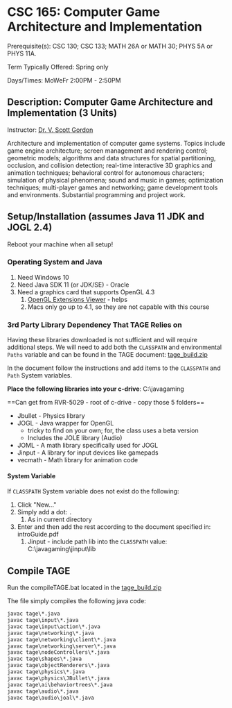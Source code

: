 # CSC 165: Computer Game Architecture and Implementation

Prerequisite(s): CSC 130; CSC 133; MATH 26A or MATH 30; PHYS 5A or PHYS 11A.

Term Typically Offered: Spring only

Days/Times: MoWeFr 2:00PM - 2:50PM

## Description: Computer Game Architecture and Implementation (3 Units)

Instructor: [Dr. V. Scott Gordon](https://www.amazon.com/stores/V.-Scott-Gordon/author/B01MU73557?ref=ap_rdr&store_ref=ap_rdr&isDramIntegrated=true&shoppingPortalEnabled=true)

Architecture and implementation of computer game systems. Topics include game engine architecture; screen 
management and rendering control; geometric models; algorithms and data structures for spatial partitioning, 
occlusion, and collision detection; real-time interactive 3D graphics and animation techniques; behavioral 
control for autonomous characters; simulation of physical phenomena; sound and music in games; optimization 
techniques; multi-player games and networking; game development tools and environments. Substantial 
programming and project work.

## Setup/Installation (assumes Java 11 JDK and JOGL 2.4)

Reboot your machine when all setup!

### Operating System and Java

1. Need Windows 10
2. Need Java SDK 11 (or JDK/SE) - Oracle
3. Need a graphics card that supports OpenGL 4.3
   1. [OpenGL Extensions Viewer](https://download.cnet.com/OpenGL-Extensions-Viewer/3000-18487_4-34442.html) - helps
   2. Macs only go up to 4.1, so they are not capable with this course

### 3rd Party Library Dependency That TAGE Relies on

Having these libraries downloaded is not sufficient and will require additional
steps. We will need to add both the `CLASSPATH` and environmental `Paths` variable
and can be found in the TAGE document: [tage_build.zip](tage-game-engine/tage_build.zip)

In the document follow the instructions and add items to the `CLASSPATH`
and `Path` System variables.

**Place the following libraries into your c-drive**: C:\\javagaming

==Can get from RVR-5029 - root of c-drive - copy those 5 folders==

- Jbullet - Physics library
- JOGL - Java wrapper for OpenGL
  - tricky to find on your own; for, the class uses a beta version
  - Includes the JOLE library (Audio)
- JOML - A math library specifically used for JOGL
- Jinput - A library for input devices like gamepads
- vecmath - Math library for animation code

#### System Variable

If `CLASSPATH` System variable does not exist do the following:

1. Click "New..."
2. Simply add a dot: `.`
   1. As in current directory
3. Enter and then add the rest according to the document specified in: introGuide.pdf
   1. Jinput - include path lib into the `CLASSPATH` value: C:\\javagaming\\jinput\lib

## Compile TAGE

Run the compileTAGE.bat located in the
[tage_build.zip](tage-game-engine/tage_build.zip)

The file simply compiles the following java code:

```bat
javac tage\*.java
javac tage\input\*.java
javac tage\input\action\*.java
javac tage\networking\*.java
javac tage\networking\client\*.java
javac tage\networking\server\*.java
javac tage\nodeControllers\*.java
javac tage\shapes\*.java
javac tage\objectRenderers\*.java
javac tage\physics\*.java
javac tage\physics\JBullet\*.java
javac tage\ai\behaviortrees\*.java
javac tage\audio\*.java
javac tage\audio\joal\*.java
```
